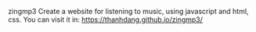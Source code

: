 zingmp3
Create a website for listening to music, using javascript and html, css.
 You can visit it in: https://thanhdang.github.io/zingmp3/
